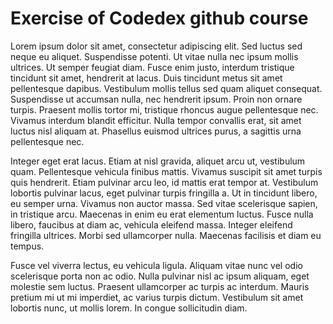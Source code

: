 # Exercise of Codedex github course

Lorem ipsum dolor sit amet, consectetur adipiscing elit. Sed luctus sed neque eu aliquet. Suspendisse potenti. Ut vitae nulla nec ipsum mollis ultrices. Ut semper feugiat diam. Fusce enim justo, interdum tristique tincidunt sit amet, hendrerit at lacus. Duis tincidunt metus sit amet pellentesque dapibus. Vestibulum mollis tellus sed quam aliquet consequat. Suspendisse ut accumsan nulla, nec hendrerit ipsum. Proin non ornare turpis. Praesent mollis tortor mi, tristique rhoncus augue pellentesque nec. Vivamus interdum blandit efficitur. Nulla tempor convallis erat, sit amet luctus nisl aliquam at. Phasellus euismod ultrices purus, a sagittis urna pellentesque nec.

Integer eget erat lacus. Etiam at nisl gravida, aliquet arcu ut, vestibulum quam. Pellentesque vehicula finibus mattis. Vivamus suscipit sit amet turpis quis hendrerit. Etiam pulvinar arcu leo, id mattis erat tempor at. Vestibulum lobortis pulvinar lacus, eget pulvinar turpis fringilla a. Ut in tincidunt libero, eu semper urna. Vivamus non auctor massa. Sed vitae scelerisque sapien, in tristique arcu. Maecenas in enim eu erat elementum luctus. Fusce nulla libero, faucibus at diam ac, vehicula eleifend massa. Integer eleifend fringilla ultrices. Morbi sed ullamcorper nulla. Maecenas facilisis et diam eu tempus.

Fusce vel viverra lectus, eu vehicula ligula. Aliquam vitae nunc vel odio scelerisque porta non ac odio. Nulla pulvinar nisl ac ipsum aliquam, eget molestie sem luctus. Praesent ullamcorper ac turpis ac interdum. Mauris pretium mi ut mi imperdiet, ac varius turpis dictum. Vestibulum sit amet lobortis nunc, ut mollis lorem. In congue sollicitudin diam.